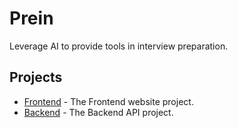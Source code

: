 # Prein

Leverage AI to provide tools in interview preparation.

## Projects

- [Frontend](frontend) - The Frontend website project.
- [Backend](backend) - The Backend API project.
